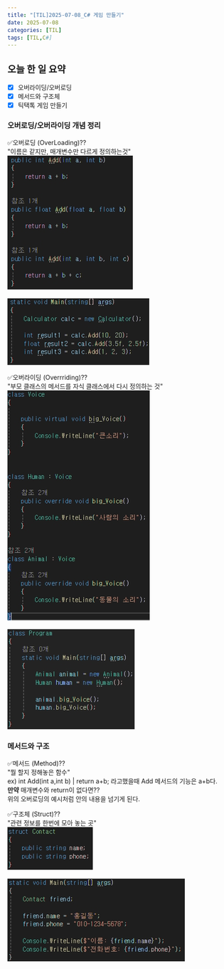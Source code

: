 ```yaml
---
title: "[TIL]2025-07-08_C# 게임 만들기"
date: 2025-07-08
categories: [TIL]
tags: [TIL,C#]
---
```


## 오늘 한 일 요약

- [X] 오버라이딩/오버로딩
- [X] 메서드와 구조체
- [X] 틱택톡 게임 만들기 

### 오버로딩/오버라이딩 개념 정리
✅오버로딩 (OverLoading)??  
"이름은 같지만, 매개변수만 다르게 정의하는것"  
![오버로딩.jpg](assets/img/Grammer/overloading.jpg)  
<br>
![오버로딩-메인.jpg](assets/img/Grammer/overloading-main.jpg) 

✅오버라이딩 (Overrriding)??  
"부모 클래스의 메서드를 자식 클래스에서 다시 정의하는 것"  
![오버라이딩.jpg](assets/img/Grammer/overriding.jpg)  
<br>
![오버라이딩-메인.jpg](assets/img/Grammer/overriding-main.jpg) 

### 메서드와 구조  
✅메서드 (Method)??  
"뭘 할지 정해놓은 함수"  
ex) int Add(int a,int b) | return a+b; 라고했을때 Add 메서드의 기능은 a+b다.  
**만약** 매개변수와 return이 없다면??  
위의 오버로딩의 예시처럼 안의 내용을 넘기게 된다.  

✅구조체 (Struct)??  
"관련 정보를 한번에 모아 놓는 곳"  
![구조체.jpg](assets/img/Grammer/struct.jpg)  
<br>
![구조체-메인.jpg](assets/img/Grammer/struct-main.jpg)  
